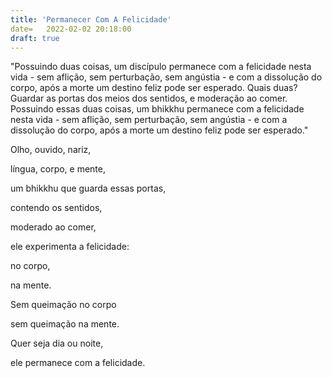 ```yaml
---
title: 'Permanecer Com A Felicidade'
date=   2022-02-02 20:18:00
draft: true
---
```


"Possuindo duas coisas, um discípulo permanece com a felicidade nesta vida - sem aflição, sem perturbação, sem angústia - e com a dissolução do corpo, após a morte um destino feliz pode ser esperado. Quais duas? Guardar as portas dos meios dos sentidos, e moderação ao comer. Possuindo essas duas coisas, um bhikkhu permanece com a felicidade nesta vida - sem aflição, sem perturbação, sem angústia - e com a dissolução do corpo, após a morte um destino feliz pode ser esperado."

Olho, ouvido, nariz,

língua, corpo, e mente,

um bhikkhu que guarda essas portas,

contendo os sentidos,

moderado ao comer,

ele experimenta a felicidade:

no corpo,

na mente.

Sem queimação no corpo

sem queimação na mente.

Quer seja dia ou noite,

ele permanece com a felicidade.